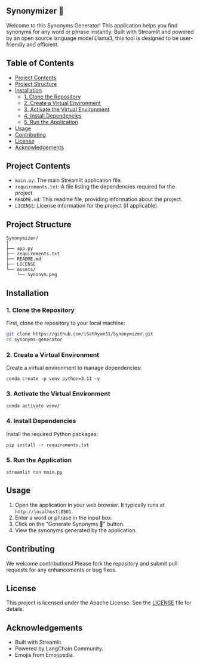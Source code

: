 ## Synonymizer 🌟
Welcome to this Synonyms Generator! This application helps you find synonyms for any word or phrase instantly. Built with Streamlit and powered by an open source language model Llama3, this tool is designed to be user-friendly and efficient.


## Table of Contents
- [Project Contents](#project-contents)
- [Project Structure](#project-structure)
- [Installation](#installation)
  - [1. Clone the Repository](#1-clone-the-repository)
  - [2. Create a Virtual Environment](#2-create-a-virtual-environment)
  - [3. Activate the Virtual Environment](#3-activate-the-virtual-environment)
  - [4. Install Dependencies](#4-install-dependencies)
  - [5. Run the Application](#5-run-the-application)
- [Usage](#usage)
- [Contributing](#contributing)
- [License](#license)
- [Acknowledgements](#acknowledgements)


## Project Contents
- `main.py`: The main Streamlit application file.
- `requirements.txt`: A file listing the dependencies required for the project.
- `README.md`: This readme file, providing information about the project.
- `LICENSE`: License information for the project (if applicable).


## Project Structure
```
Synonymizer/
│
├── app.py
├── requirements.txt
├── README.md
├── LICENSE
└── assets/
    └── Synonym.png

```


## Installation

### 1. Clone the Repository
First, clone the repository to your local machine:
```bash
git clone https://github.com/iSathyam31/Synonymizer.git
cd synonyms-generator
```
### 2. Create a Virtual Environment
Create a virtual environment to manage dependencies:
```
conda create -p venv python=3.11 -y
```
### 3. Activate the Virtual Environment
```
conda activate venv/
```
### 4. Install Dependencies
Install the required Python packages:
```
pip install -r requirements.txt
```
### 5. Run the Application
```
streamlit run main.py
```

## Usage
1. Open the application in your web browser. It typically runs at `http://localhost:8501`.
2. Enter a word or phrase in the input box.
3. Click on the "Generate Synonyms 🚀" button.
4. View the synonyms generated by the application.


## Contributing
We welcome contributions! Please fork the repository and submit pull requests for any enhancements or bug fixes.


## License
This project is licensed under the Apache License. See the [LICENSE](LICENSE) file for details.

## Acknowledgements
* Built with Streamlit.
* Powered by LangChain Community.
* Emojis from Emojipedia.
